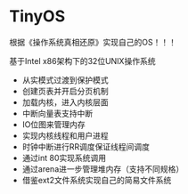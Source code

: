 # TinyOS
根据《操作系统真相还原》实现自己的OS！！！

基于Intel x86架构下的32位UNIX操作系统

- 从实模式过渡到保护模式
- 创建页表并开启分页机制
- 加载内核，进入内核层面
- 中断向量表支持中断
- IO位图来管理内存
- 实现内核线程和用户进程
- 时钟中断进行RR调度保证线程间调度
- 通过int 80实现系统调用
- 通过arena进一步管理堆内存（支持不同规格）
- 借鉴ext2文件系统实现自己的简易文件系统
